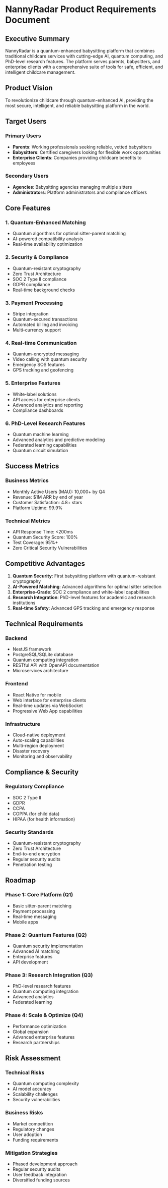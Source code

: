 # NannyRadar Product Requirements Document

## Executive Summary

NannyRadar is a quantum-enhanced babysitting platform that combines traditional childcare services with cutting-edge AI, quantum computing, and PhD-level research features. The platform serves parents, babysitters, and enterprise clients with a comprehensive suite of tools for safe, efficient, and intelligent childcare management.

## Product Vision

To revolutionize childcare through quantum-enhanced AI, providing the most secure, intelligent, and reliable babysitting platform in the world.

## Target Users

### Primary Users
- **Parents**: Working professionals seeking reliable, vetted babysitters
- **Babysitters**: Certified caregivers looking for flexible work opportunities
- **Enterprise Clients**: Companies providing childcare benefits to employees

### Secondary Users
- **Agencies**: Babysitting agencies managing multiple sitters
- **Administrators**: Platform administrators and compliance officers

## Core Features

### 1. Quantum-Enhanced Matching
- Quantum algorithms for optimal sitter-parent matching
- AI-powered compatibility analysis
- Real-time availability optimization

### 2. Security & Compliance
- Quantum-resistant cryptography
- Zero Trust Architecture
- SOC 2 Type II compliance
- GDPR compliance
- Real-time background checks

### 3. Payment Processing
- Stripe integration
- Quantum-secured transactions
- Automated billing and invoicing
- Multi-currency support

### 4. Real-time Communication
- Quantum-encrypted messaging
- Video calling with quantum security
- Emergency SOS features
- GPS tracking and geofencing

### 5. Enterprise Features
- White-label solutions
- API access for enterprise clients
- Advanced analytics and reporting
- Compliance dashboards

### 6. PhD-Level Research Features
- Quantum machine learning
- Advanced analytics and predictive modeling
- Federated learning capabilities
- Quantum circuit simulation

## Success Metrics

### Business Metrics
- Monthly Active Users (MAU): 10,000+ by Q4
- Revenue: $1M ARR by end of year
- Customer Satisfaction: 4.8+ stars
- Platform Uptime: 99.9%

### Technical Metrics
- API Response Time: <200ms
- Quantum Security Score: 100%
- Test Coverage: 95%+
- Zero Critical Security Vulnerabilities

## Competitive Advantages

1. **Quantum Security**: First babysitting platform with quantum-resistant cryptography
2. **AI-Powered Matching**: Advanced algorithms for optimal sitter selection
3. **Enterprise-Grade**: SOC 2 compliance and white-label capabilities
4. **Research Integration**: PhD-level features for academic and research institutions
5. **Real-time Safety**: Advanced GPS tracking and emergency response

## Technical Requirements

### Backend
- NestJS framework
- PostgreSQL/SQLite database
- Quantum computing integration
- RESTful API with OpenAPI documentation
- Microservices architecture

### Frontend
- React Native for mobile
- Web interface for enterprise clients
- Real-time updates via WebSocket
- Progressive Web App capabilities

### Infrastructure
- Cloud-native deployment
- Auto-scaling capabilities
- Multi-region deployment
- Disaster recovery
- Monitoring and observability

## Compliance & Security

### Regulatory Compliance
- SOC 2 Type II
- GDPR
- CCPA
- COPPA (for child data)
- HIPAA (for health information)

### Security Standards
- Quantum-resistant cryptography
- Zero Trust Architecture
- End-to-end encryption
- Regular security audits
- Penetration testing

## Roadmap

### Phase 1: Core Platform (Q1)
- Basic sitter-parent matching
- Payment processing
- Real-time messaging
- Mobile apps

### Phase 2: Quantum Features (Q2)
- Quantum security implementation
- Advanced AI matching
- Enterprise features
- API development

### Phase 3: Research Integration (Q3)
- PhD-level research features
- Quantum computing integration
- Advanced analytics
- Federated learning

### Phase 4: Scale & Optimize (Q4)
- Performance optimization
- Global expansion
- Advanced enterprise features
- Research partnerships

## Risk Assessment

### Technical Risks
- Quantum computing complexity
- AI model accuracy
- Scalability challenges
- Security vulnerabilities

### Business Risks
- Market competition
- Regulatory changes
- User adoption
- Funding requirements

### Mitigation Strategies
- Phased development approach
- Regular security audits
- User feedback integration
- Diversified funding sources
